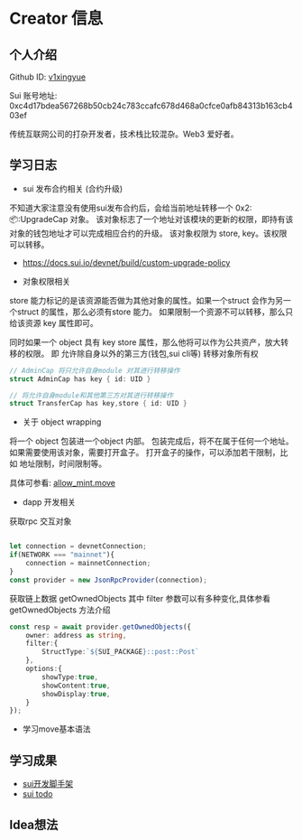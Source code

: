 # Creator 信息

## 个人介绍

Github ID: [v1xingyue](https://github.com/v1xingyue)

Sui 账号地址: 0xc4d17bdea567268b50cb24c783ccafc678d468a0cfce0afb84313b163cb403ef

传统互联网公司的打杂开发者，技术栈比较混杂。Web3 爱好者。

## 学习日志

- sui 发布合约相关 (合约升级)

不知道大家注意没有使用sui发布合约后，会给当前地址转移一个  0x2::package::UpgradeCap 对象。
该对象标志了一个地址对该模块的更新的权限，即持有该对象的钱包地址才可以完成相应合约的升级。
该对象权限为 store, key。该权限可以转移。

* https://docs.sui.io/devnet/build/custom-upgrade-policy

- 对象权限相关

store 能力标记的是该资源能否做为其他对象的属性。如果一个struct 会作为另一个struct 的属性，那么必须有store 能力。
如果限制一个资源不可以转移，那么只给该资源 key 属性即可。

同时如果一个 object 具有 key store 属性，那么他将可以作为公共资产，放大转移的权限。
即 允许除自身以外的第三方(钱包,sui cli等) 转移对象所有权

```rust
// AdminCap 将只允许自身module 对其进行转移操作
struct AdminCap has key { id: UID }

// 将允许自身module和其他第三方对其进行转移操作
struct TransferCap has key,store { id: UID }

```

- 关于 object wrapping 

将一个 object 包装进一个object 内部。 包装完成后，将不在属于任何一个地址。如果需要使用该对象，需要打开盒子。
打开盒子的操作，可以添加若干限制，比如 地址限制，时间限制等。

具体可参看: [allow_mint.move](./playground/sources/allow_mint.move)

- dapp 开发相关

获取rpc 交互对象

```typescript

let connection = devnetConnection;
if(NETWORK === "mainnet"){
    connection = mainnetConnection;
}
const provider = new JsonRpcProvider(connection);
```

获取链上数据 getOwnedObjects
其中 filter 参数可以有多种变化,具体参看 getOwnedObjects 方法介绍

```typescript
const resp = await provider.getOwnedObjects({
    owner: address as string,
    filter:{
        StructType:`${SUI_PACKAGE}::post::Post`
    },
    options:{
        showType:true,
        showContent:true,
        showDisplay:true,
    }
});
```

- 学习move基本语法

## 学习成果

- [sui开发脚手架](https://github.com/v1xingyue/scaffold-sui)
- [sui todo](https://github.com/v1xingyue/sui-todo)

## Idea想法
